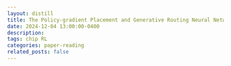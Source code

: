 ```yaml
---
layout: distill
title: The Policy-gradient Placement and Generative Routing Neural Networks for Chip Design
date: 2024-12-04 13:00:00-0400
description:
tags: chip RL
categories: paper-reading
related_posts: false
---
```



